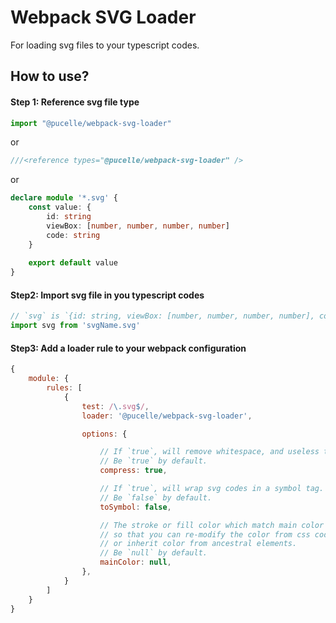 # Webpack SVG Loader

For loading svg files to your typescript codes.



## How to use?



#### Step 1: Reference svg file type

```ts
import "@pucelle/webpack-svg-loader"
```

or

```ts
///<reference types="@pucelle/webpack-svg-loader" />
```

or 

```ts
declare module '*.svg' {
    const value: {
        id: string
        viewBox: [number, number, number, number]
        code: string
    }
    
    export default value
}
```


#### Step2: Import svg file in you typescript codes

```ts
// `svg` is `{id: string, viewBox: [number, number, number, number], code: string}` format.
import svg from 'svgName.svg'
```



#### Step3: Add a loader rule to your webpack configuration

```javascript
{
	module: {
		rules: [
			{
				test: /\.svg$/,
				loader: '@pucelle/webpack-svg-loader',

				options: {

					// If `true`, will remove whitespace, and useless tags and attributes to compress.
					// Be `true` by default.
					compress: true,

					// If `true`, will wrap svg codes in a symbol tag.
					// Be `false` by default.
					toSymbol: false,

					// The stroke or fill color which match main color will be replaced to `currentColor`,
					// so that you can re-modify the color from css codes,
					// or inherit color from ancestral elements.
					// Be `null` by default.
					mainColor: null,
				},
			}
		]
	}
}
```
